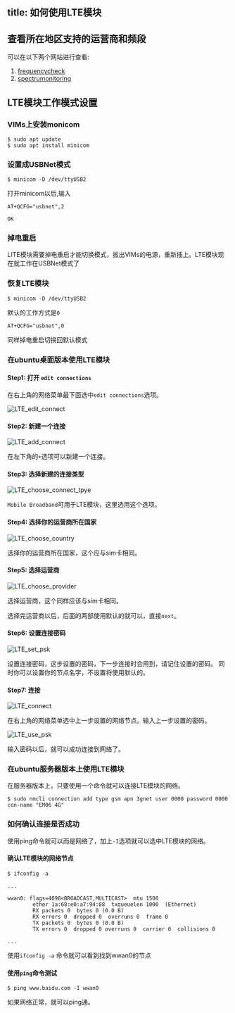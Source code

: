 title: 如何使用LTE模块
---

## 查看所在地区支持的运营商和频段

可以在以下两个网站进行查看:

1. [frequencycheck](https://www.frequencycheck.com/carriers)
2. [spectrumonitoring](https://www.spectrummonitoring.com/frequencies/)

## LTE模块工作模式设置

### VIMs上安装monicom

```shell
$ sudo apt update
$ sudo apt install minicom
```

### 设置成USBNet模式

```shell
$ minicom -D /dev/ttyUSB2
```

打开minicom以后,输入

```shell
AT+QCFG="usbnet",2

OK
```

### 掉电重启

LITE模块需要掉电重启才能切换模式，拔出VIMs的电源，重新插上。LTE模块现在就工作在USBNet模式了

### 恢复LTE模块

```shell
$ minicom -D /dev/ttyUSB2
```

默认的工作方式是`0`

```shell
AT+QCFG="usbnet",0
```

同样掉电重启切换回默认模式


### 在ubuntu桌面版本使用LTE模块

#### Step1: 打开 `edit connections`

在右上角的网络菜单最下面选中`edit connections`选项。

![LTE_edit_connect](/images/edge/LTE_edit_connect.png)

#### Step2: 新建一个连接

![LTE_add_connect](/images/edge/LTE_add_connect.png)

在左下角的`+`选项可以新建一个连接。

#### Step3: 选择新建的连接类型

![LTE_choose_connect_tpye](/images/edge/LTE_choose_connect_tpye.png)

`Mobile Broadband`可用于LTE模块，这里选用这个选项。

#### Step4: 选择你的运营商所在国家

![LTE_choose_country](/images/edge/LTE_choose_country.png)

选择你的运营商所在国家，这个应与sim卡相同。

#### Step5: 选择运营商

![LTE_choose_provider](/images/edge/LTE_choose_provider.png)

选择运营商，这个同样应该与sim卡相同。

选择完运营商以后，后面的两部使用默认的就可以，直接`next`。

#### Step6: 设置连接密码
![LTE_set_psk](/images/edge/LTE_set_psk.png)

设置连接密码，这步设置的密码，下一步连接时会用到，请记住设置的密码。
同时你可以设置你的节点名字，不设置将使用默认的。

#### Step7: 连接

![LTE_connect](/images/edge/LTE_connect.png)

在右上角的网络菜单选中上一步设置的网络节点。输入上一步设置的密码。

![LTE_use_psk](/images/edge/LTE_use_psk.png)

输入密码以后，就可以成功连接到网络了。

### 在ubuntu服务器版本上使用LTE模块

在服务器版本上，只要使用一个命令就可以连接LTE模块的网络。

```
$ sudo nmcli connection add type gsm apn 3gnet user 0000 password 0000 con-name "EM06 4G"

```

### 如何确认连接是否成功

使用ping命令就可以而是网络了，加上`-I`选项就可以选中LTE模块的网络。


#### 确认LTE模块的网络节点
```
$ ifconfig -a

...

wwan0: flags=4098<BROADCAST,MULTICAST>  mtu 1500
        ether 1a:68:e0:a7:94:88  txqueuelen 1000  (Ethernet)
        RX packets 0  bytes 0 (0.0 B)
        RX errors 0  dropped 0  overruns 0  frame 0
        TX packets 0  bytes 0 (0.0 B)
        TX errors 0  dropped 0 overruns 0  carrier 0  collisions 0

...
```

使用`ifconfig -a` 命令就可以看到找到wwan0的节点


#### 使用`ping`命令测试

```
$ ping www.baidu.com -I wwan0
```
如果网络正常，就可以ping通。

